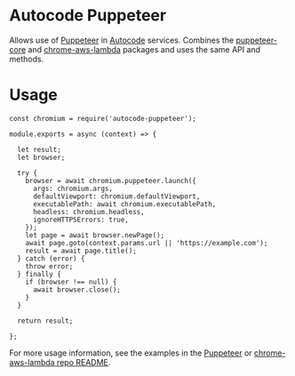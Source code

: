 # Autocode Puppeteer

Allows use of [Puppeteer](https://pptr.dev/) in [Autocode](https://autocode.com) services. Combines the [puppeteer-core](https://www.npmjs.com/package/puppeteer-core) and [chrome-aws-lambda](https://www.npmjs.com/package/chrome-aws-lambda) packages and uses the same API and methods.

# Usage

```
const chromium = require('autocode-puppeteer');

module.exports = async (context) => {

  let result;
  let browser;

  try {
    browser = await chromium.puppeteer.launch({
      args: chromium.args,
      defaultViewport: chromium.defaultViewport,
      executablePath: await chromium.executablePath,
      headless: chromium.headless,
      ignoreHTTPSErrors: true,
    });
    let page = await browser.newPage();
    await page.goto(context.params.url || 'https://example.com');
    result = await page.title();
  } catch (error) {
    throw error;
  } finally {
    if (browser !== null) {
      await browser.close();
    }
  }

  return result;

};
```

For more usage information, see the examples in the [Puppeteer](https://github.com/puppeteer/puppeteer) or [chrome-aws-lambda repo README](https://github.com/alixaxel/chrome-aws-lambda).